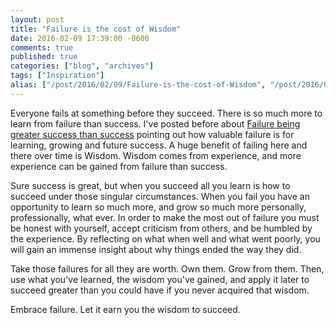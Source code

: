 ```yaml
---
layout: post
title: "Failure is the cost of Wisdom"
date: 2016-02-09 17:39:00 -0600
comments: true
published: true
categories: ["blog", "archives"]
tags: ["Inspiration"]
alias: ["/post/2016/02/09/Failure-is-the-cost-of-Wisdom", "/post/2016/02/09/failure-is-the-cost-of-wisdom"]
---
```

<!-- more -->
<p>Everyone fails at something before they succeed. There is so much more to learn from failure than success. I've posted before about <a href="/post/2013/09/08/Failure-Is-Greater-Success-Than-Success">Failure being greater success than success</a> pointing out how valuable failure is for learning, growing and future success. A huge benefit of failing here and there over time is Wisdom. Wisdom comes from experience, and more experience can be gained from failure than success.</p>
<p>Sure success is great, but when you succeed all you learn is how to succeed under those singular circumstances. When you fail you have an opportunity to learn so much more, and grow so much more personally, professionally, what ever. In order to make the most out of failure you must be honest with yourself, accept criticism from others, and be humbled by the experience. By reflecting on what when well and what went poorly, you will gain an immense insight about why things ended the way they did.</p>
<p>Take those failures for all they are worth. Own them. Grow from them. Then, use what you've learned, the wisdom you've gained, and apply it later to succeed greater than you could have if you never acquired that wisdom.</p>
<p>Embrace failure. Let it earn you the wisdom to succeed.</p>
